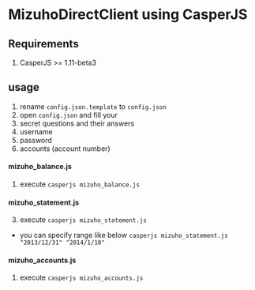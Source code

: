 MizuhoDirectClient using CasperJS
===================================

## Requirements
1. CasperJS >= 1.11-beta3

## usage
1. rename `config.json.template` to `config.json`
2. open `config.json` and fill your
 1. secret questions and their answers
 2. username
 3. password
 4. accounts (account number)

#### mizuho_balance.js
1. execute `casperjs mizuho_balance.js`

#### mizuho_statement.js
3. execute `casperjs mizuho_statement.js`
 - you can specify range like below
   `casperjs mizuho_statement.js "2013/12/31" "2014/1/10"`

#### mizuho_accounts.js
1. execute `casperjs mizuho_accounts.js`
